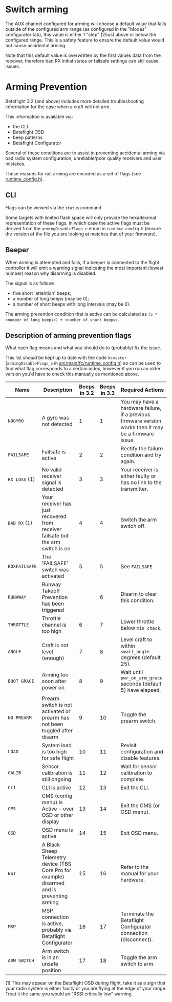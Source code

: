 # Switch arming

The AUX channel configured for arming will choose a default value that falls outside of the configured arm range (as configured in the "Modes" configurator tab), this value is either 1 "step" (25us) above or below the configured range. This is a safety feature to ensure the default value would not cause accidental arming.

Note that this default value is overwritten by the first values data from the receiver, therefore bad RX initial states or failsafe settings can still cause issues.

# Arming Prevention

Betaflight 3.2 (and above) includes more detailed troubleshooting information for the case when a craft will not arm.

This information is available via:
- the CLI
- Betaflight OSD
- beep patterns
- Betaflight Configurator

Several of these conditions are to assist in preventing accidental arming via bad radio system configuration, unreliable/poor quality receivers and user mistakes.

These reasons for not arming are encoded as a set of flags (see [runtime_config.h](https://github.com/betaflight/betaflight/blob/master/src/main/fc/runtime_config.h)).

## CLI

Flags can be viewed via the `status` command.

Some targets with limited flash space will only provide the hexadecimal representation of these flags, in which case the active flags must be derived from the `armingDisableFlags_e` enum in `runtime_config.h` (ensure the version of the file you are looking at matches that of your firmware).

## Beeper

When arming is attempted and fails, if a beeper is connected to the flight controller it will emit a warning signal indicating the most important (lowest number) reason why disarming is disabled.

The signal is as follows:
- five short 'attention' beeps;
- a number of long beeps (may be 0);
- a number of short beeps with long intervals (may be 0).

The arming prevention condition that is active can be calculated as `(5 * <number of long beeps>) + <number of short beeps>`.

## Description of arming prevention flags

What each flag means and what you should do to (probably) fix the issue.

This list *should* be kept up to date with the code in `master` (`armingDisableFlags_e` in [src/main/fc/runtime_config.h](https://github.com/betaflight/betaflight/blob/master/src/main/fc/runtime_config.h#L37-L55)) so can be used to find what flag corresponds to a certain index, however if you run an older version you'd have to check this manually as mentioned above.


|Name|Description|Beeps in 3.2|Beeps in 3.3|Required Actions|
|---|---|---|---|---|
|`NOGYRO`|A gyro was not detected|1|1|You may have a hardware failure, if a previous firmware version works then it may be a firmware issue.|
|`FAILSAFE`|Failsafe is active|2|2|Rectify the failure condition and try again.|
|`RX LOSS` (1)|No valid receiver signal is detected|3|3|Your receiver is either faulty or has no link to the transmitter.|
|`BAD RX` (1)|Your receiver has just recovered from receiver failsafe but the arm switch is on|4|4|Switch the arm switch off.|
|`BOXFAILSAFE`|The 'FAILSAFE' switch was activated|5|5|See `FAILSAFE`|
|`RUNAWAY`|Runway Takeoff Prevention has been triggered| |6|Disarm to clear this condition.|
|`THROTTLE`|Throttle channel is too high|6|7|Lower throttle below `min_check`.|
|`ANGLE`|Craft is not level (enough)|7|8|Level craft to within `small_angle` degrees (default 25).|
|`BOOT GRACE`|Arming too soon after power on|8|9|Wait until `pwr_on_arm_grace` seconds (default 5) have elapsed.|
|`NO PREARM`|Prearm switch is not activated or prearm has not been toggled after disarm|9|10|Toggle the prearm switch.|
|`LOAD`|System load is too high for safe flight|10|11|Revisit configuration and disable features.|
|`CALIB`|Sensor calibration is still ongoing|11|12|Wait for sensor calibration to complete.|
|`CLI`|CLI is active|12|13|Exit the CLI.|
|`CMS`|CMS (config menu) is Active - over OSD or other display|13|14|Exit the CMS (or OSD menu).|
|`OSD`|OSD menu is active|14|15|Exit OSD menu.|
|`BST`|A Black Sheep Telemetry device (TBS Core Pro for example) disarmed and is preventing arming|15|16|Refer to the manual for your hardware.|
|`MSP` |MSP connection is active, probably via Betaflight Configurator|16|17|Terminate the Betaflight Configurator connection (disconnect).|
|`ARM SWITCH`|Arm switch is in an unsafe position|17|18|Toggle the arm switch to arm.|

(1) This may appear on the Betaflight OSD during flight, take it as a sign that your radio system is either faulty or you are flying at the edge of your range. Treat it the same you would an "RSSI critically low" warning.